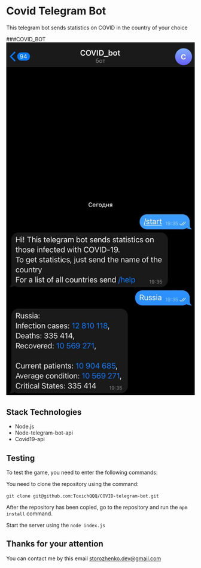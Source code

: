 # Covid Telegram Bot 

This telegram bot sends statistics on COVID in the country of your choice

###COVID_BOT
![alt text](./img/bot_img.jfif)

## Stack Technologies
  - Node.js 
  - Node-telegram-bot-api
  - Covid19-api

## Testing

To test the game, you need to enter the following commands:

You need to clone the repository using the command:
 
 `git clone git@github.com:ToxichQQQ/COVID-telegram-bot.git`

After the repository has been copied, go to the repository and run the `npm install` command. 

Start the server using the `node index.js`

## Thanks for your attention

You can contact me by this email storozhenko.dev@gmail.com